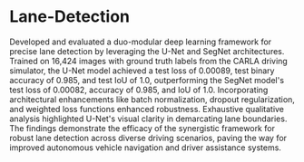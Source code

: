 # Lane-Detection
Developed and evaluated a duo-modular deep learning framework for precise lane detection by leveraging the U-Net and SegNet architectures. Trained on 16,424 images with ground truth labels from the CARLA driving simulator, the U-Net model achieved a test loss of 0.00089, test binary accuracy of 0.985, and test IoU of 1.0, outperforming the SegNet model's test loss of 0.00082, accuracy of 0.985, and IoU of 1.0. Incorporating architectural enhancements like batch normalization, dropout regularization, and weighted loss functions enhanced robustness. Exhaustive qualitative analysis highlighted U-Net's visual clarity in demarcating lane boundaries. The findings demonstrate the efficacy of the synergistic framework for robust lane detection across diverse driving scenarios, paving the way for improved autonomous vehicle navigation and driver assistance systems.
